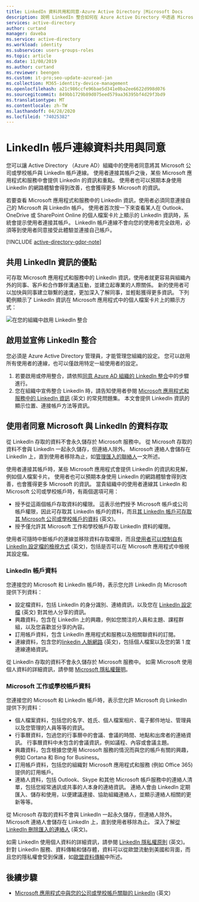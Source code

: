 ```yaml
---
title: LinkedIn 資料共用和同意-Azure Active Directory |Microsoft Docs
description: 說明 LinkedIn 整合如何在 Azure Active Directory 中透過 Microsoft 應用程式共用資料
services: active-directory
author: curtand
manager: daveba
ms.service: active-directory
ms.workload: identity
ms.subservice: users-groups-roles
ms.topic: article
ms.date: 11/08/2019
ms.author: curtand
ms.reviewer: beengen
ms.custom: it-pro;seo-update-azuread-jan
ms.collection: M365-identity-device-management
ms.openlocfilehash: a21c986ccfe96bae5d341e0ba2ee6622d998d076
ms.sourcegitcommit: 849bb1729b89d075eed579aa36395bf4d29f3bd9
ms.translationtype: MT
ms.contentlocale: zh-TW
ms.lasthandoff: 04/28/2020
ms.locfileid: "74025382"
---
```

# <a name="linkedin-account-connections-data-sharing-and-consent"></a>LinkedIn 帳戶連線資料共用與同意

您可以讓 Active Directory （Azure AD）組織中的使用者同意將其 Microsoft 公司或學校帳戶與 LinkedIn 帳戶連線。 使用者連接其帳戶之後，某些 Microsoft 應用程式和服務中會提供 LinkedIn 的資訊和重點。 使用者也可以預期本身使用 LinkedIn 的網路體驗會得到改善，也會獲得更多 Microsoft 的資訊。

若要查看 Microsoft 應用程式和服務中的 LinkedIn 資訊，使用者必須同意連接自己的 Microsoft 與 LinkedIn 帳戶。 使用者首次按一下來查看某人在 Outlook、OneDrive 或 SharePoint Online 的個人檔案卡片上顯示的 LinkedIn 資訊時，系統會提示使用者連接其帳戶。 LinkedIn 帳戶連線不會向您的使用者完全啟用，必須等到使用者同意接受此體驗並連接自己帳戶。

[!INCLUDE [active-directory-gdpr-note](../../../includes/gdpr-hybrid-note.md)]

## <a name="benefits-of-sharing-linkedin-information"></a>共用 LinkedIn 資訊的優點

可存取 Microsoft 應用程式和服務中的 LinkedIn 資訊，使用者就更容易與組織內外的同事、客戶和合作夥伴溝通互動，並建立起專業的人際關係。 新的使用者可以加快與同事建立聯繫的速度，更加深入了解同事，並輕鬆獲得更多資訊。 下列範例顯示了 LinkedIn 資訊在 Microsoft 應用程式中的個人檔案卡片上的顯示方式：

![在您的組織中啟用 LinkedIn 整合](./media/linkedin-user-consent/display-example.png)

## <a name="enable-and-announce-linkedin-integration"></a>啟用並宣佈 LinkedIn 整合

您必須是 Azure Active Directory 管理員，才能管理您組織的設定。 您可以啟用所有使用者的連線，也可以僅啟用特定一組使用者的設定。

1. 若要啟用或停用整合，請依照[同意 Azure AD 組織的 LinkedIn 整合](linkedin-integration.md)中的步驟進行。
2. 您在組織中宣佈整合 LinkedIn 時，請告知使用者參閱 [Microsoft 應用程式和服務中的 LinkedIn 資訊](https://support.office.com/article/about-linkedin-information-and-features-in-microsoft-apps-and-services-dc81cc70-4d64-4755-9f1c-b9536e34d381) (英文) 的常見問題集。 本文會提供 LinkedIn 資訊的顯示位置、連接帳戶方法等資訊。

## <a name="user-consent-for-data-access-in-microsoft-and-linkedin"></a>使用者同意 Microsoft 與 LinkedIn 的資料存取

從 LinkedIn 存取的資料不會永久儲存於 Microsoft 服務中。 從 Microsoft 存取的資料不會與 LinkedIn 一起永久儲存，但連絡人除外。 Microsoft 連絡人會儲存在 LinkedIn 上，直到使用者移除為止，如[管理匯入的聯絡人](https://www.linkedin.com/help/linkedin/answer/43377)一文所述。

使用者連接其帳戶時，某些 Microsoft 應用程式會提供 LinkedIn 的資訊和見解，例如個人檔案卡片。 使用者也可以預期本身使用 LinkedIn 的網路體驗會得到改善，也會獲得更多 Microsoft 的資訊。
當貴組織中的使用者連線其 LinkedIn 和 Microsoft 公司或學校帳戶時，有兩個選項可用：

* 授予從這兩個帳戶存取資料的權限。 這表示他們授予 Microsoft 帳戶或公司帳戶權限，因此可存取其 LinkedIn 帳戶的資料，而且[其 LinkedIn 帳戶可存取其 Microsoft 公司或學校帳戶的資料](https://www.linkedin.com/help/linkedin/answer/84077) (英文)。
* 授予僅允許其 Microsoft 工作和學校帳戶存取 LinkedIn 資料的權限。

使用者可隨時中斷帳戶的連線並移除資料存取權限，而且[使用者可以控制自有 LinkedIn 設定檔的檢視方式](https://www.linkedin.com/help/linkedin/answer/83) (英文)，包括是否可以在 Microsoft 應用程式中檢視其設定檔。

### <a name="linkedin-account-data"></a>LinkedIn 帳戶資料

您連接您的 Microsoft 和 LinkedIn 帳戶時，表示您允許 LinkedIn 向 Microsoft 提供下列資料：

* 設定檔資料，包括 LinkedIn 的身分識別、連絡資訊，以及您在 [LinkedIn 設定檔](https://www.linkedin.com/help/linkedin/answer/15493) (英文) 對其他人分享的資訊。
* 興趣資料，包含在 LinkedIn 上的興趣，例如您關注的人員和主題、課程群組，以及您喜歡並分享的內容。
* 訂用帳戶資料，包含 LinkedIn 應用程式和服務以及相關聯資料的訂閱。 
* 連線資料，包含您的[linkedin 人脈網路](https://www.linkedin.com/help/linkedin/answer/110) (英文)，包括個人檔案以及您的第 1 度連線連絡資訊。

從 LinkedIn 存取的資料不會永久儲存於 Microsoft 服務中。 如需 Microsoft 使用個人資料的詳細資訊，請參閱 [Microsoft 隱私權聲明](https://privacy.microsoft.com/privacystatement/)。

### <a name="microsoft-work-or-school-account-data"></a>Microsoft 工作或學校帳戶資料

您連接您的 Microsoft 和 LinkedIn 帳戶時，表示您允許 Microsoft 向 LinkedIn 提供下列資料：

* 個人檔案資料，包括您的名字、姓氏、個人檔案相片、電子郵件地址、管理員以及您管理的人員等等的資訊。
* 行事曆資料，包過您的行事曆中的會議、會議的時間、地點和出席者的連絡資訊。 行事曆資料中未包含的會議資訊，例如議程、內容或會議主題。
* 興趣資料，包含根據您使用 Microsoft 服務的情況而與您的帳戶有關的興趣，例如 Cortana 和 Bing for Business。
* 訂用帳戶資料，包括您的組織對 Microsoft 應用程式和服務 (例如 Office 365) 提供的訂用帳戶。
* 連絡人資料，包括 Outlook、Skype 和其他 Microsoft 帳戶服務中的連絡人清單，包括您經常通訊或共事的人本身的連絡資訊。 連絡人會由 LinkedIn 定期匯入、儲存和使用，以便建議連接、協助組織連絡人，並顯示連絡人相關的更新等等。

從 Microsoft 存取的資料不會與 LinkedIn 一起永久儲存，但連絡人除外。 Microsoft 連絡人會儲存在 LinkedIn 上，直到使用者移除為止。 深入了解[從 LinkedIn 刪除匯入的連絡人](https://www.linkedin.com/help/linkedin/answer/43377) (英文)。

如需 LinkedIn 使用個人資料的詳細資訊，請參閱 [LinkedIn 隱私權原則](https://www.linkedin.com/legal/privacy-policy) (英文)。 針對 LinkedIn 服務、資料傳輸和儲存體，資料可以從歐盟流動到美國和背面，而且您的隱私權會受到保護，如[歐盟資料傳輸](https://www.linkedin.com/help/linkedin/answer/62533)中所述。

## <a name="next-steps"></a>後續步驟

* [Microsoft 應用程式中與您的公司或學校帳戶關聯的 LinkedIn](https://www.linkedin.com/help/linkedin/answer/84077) (英文)
